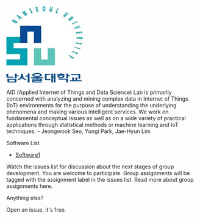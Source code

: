
<img src="https://github.com/monto8790/NSU/blob/master/img/NSU.jpg" width="200" height="200">
</img>

AID (Applied Internet of Things and Data Science) Lab is primarily concerned with analyzing and mining complex data in Internet of Things (IoT) environments for the purpose of understanding the underlying phenomena and making various intelligent services. We work on fundamental conceptual issues as well as on a wide variety of practical applications through statistical methods or machine learning and IoT techniques. - Jeongwook Seo, Yungi Park, Jae-Hyun Lim 


Software List
- [Software1](https://github.com/monto8790/NSU/wiki/%ED%96%89%EC%9C%84%EA%B0%90%EC%A7%80%EB%A5%BC-%EC%9C%84%ED%95%9C-Ultrasonic-Sensor)


Watch the issues list for discussion about the next stages of group development. You are welcome to participate. Group assignments will be tagged with the assignment label in the issues list. Read more about group assignments here.

Anything else?

Open an issue, it's free.
